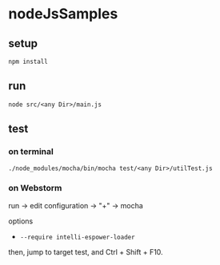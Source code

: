 nodeJsSamples
=============

## setup

`npm install`

## run

`node src/<any Dir>/main.js`

## test

### on terminal

`./node_modules/mocha/bin/mocha test/<any Dir>/utilTest.js`

### on Webstorm

run -> edit configuration -> "+" -> mocha

options

- `--require intelli-espower-loader`

then, jump to target test, and Ctrl + Shift + F10.